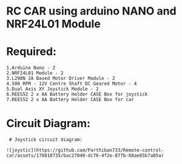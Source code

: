 # RC CAR using arduino NANO and NRF24L01 Module

# Required:
    1.Arduino Nano - 2
    2.NRF24L01 Module - 2
    3.L298N 2A Based Motor Driver Module - 2
    4.500 RPM - 12V Centre Shaft DC Geared Motor - 4 
    5.Dual Axis XY Joystick Module - 2
    6.REES52 2 x AA Battery Holder CASE Box for joystick
    7.REES52 2 x AA Battery Holder CASE Box for car 

# Circuit Diagram:
     # Joystick circuit diagram:
       
    ![joystic](https://github.com/Parthiban733/Remote-control-car/assets/170818735/bac27040-dc76-4f2e-87fb-68ae85b7a85a)
